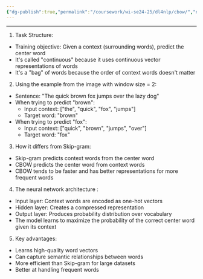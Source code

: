 ```yaml
---
{"dg-publish":true,"permalink":"/coursework/wi-se24-25/dl4nlp/cbow/","noteIcon":""}
---
```


---
1. Task Structure:

- Training objective: Given a context (surrounding words), predict the center word
- It's called "continuous" because it uses continuous vector representations of words
- It's a "bag" of words because the order of context words doesn't matter

2. Using the example from the image with window size = 2:

- Sentence: "The quick brown fox jumps over the lazy dog"
- When trying to predict "brown":
    - Input context: ["the", "quick", "fox", "jumps"]
    - Target word: "brown"
- When trying to predict "fox":
    - Input context: ["quick", "brown", "jumps", "over"]
    - Target word: "fox"

3. How it differs from Skip-gram:

- Skip-gram predicts context words from the center word
- CBOW predicts the center word from context words
- CBOW tends to be faster and has better representations for more frequent words

4. The neural network architecture :

- Input layer: Context words are encoded as one-hot vectors
- Hidden layer: Creates a compressed representation
- Output layer: Produces probability distribution over vocabulary
- The model learns to maximize the probability of the correct center word given its context

5. Key advantages:

- Learns high-quality word vectors
- Can capture semantic relationships between words
- More efficient than Skip-gram for large datasets
- Better at handling frequent words